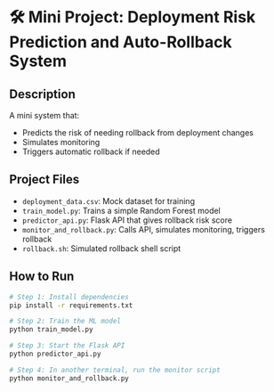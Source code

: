 # 🛠️ Mini Project: Deployment Risk Prediction and Auto-Rollback System

##  Description
A mini system that:
- Predicts the risk of needing rollback from deployment changes
- Simulates monitoring
- Triggers automatic rollback if needed

##  Project Files
- `deployment_data.csv`: Mock dataset for training
- `train_model.py`: Trains a simple Random Forest model
- `predictor_api.py`: Flask API that gives rollback risk score
- `monitor_and_rollback.py`: Calls API, simulates monitoring, triggers rollback
- `rollback.sh`: Simulated rollback shell script

##  How to Run
```bash
# Step 1: Install dependencies
pip install -r requirements.txt

# Step 2: Train the ML model
python train_model.py

# Step 3: Start the Flask API
python predictor_api.py

# Step 4: In another terminal, run the monitor script
python monitor_and_rollback.py
